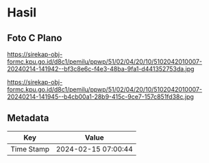# Hasil

## Foto C Plano

https://sirekap-obj-formc.kpu.go.id/d8c1/pemilu/ppwp/51/02/04/20/10/5102042010007-20240214-141942--bf3c8e6c-f4e3-48ba-9fa1-d441352753da.jpg

https://sirekap-obj-formc.kpu.go.id/d8c1/pemilu/ppwp/51/02/04/20/10/5102042010007-20240214-141945--b4cb00a1-28b9-415c-9ce7-157c851fd38c.jpg


## Metadata

| Key        | Value               |
| ---------- | ------------------- |
| Time Stamp | 2024-02-15 07:00:44 |



